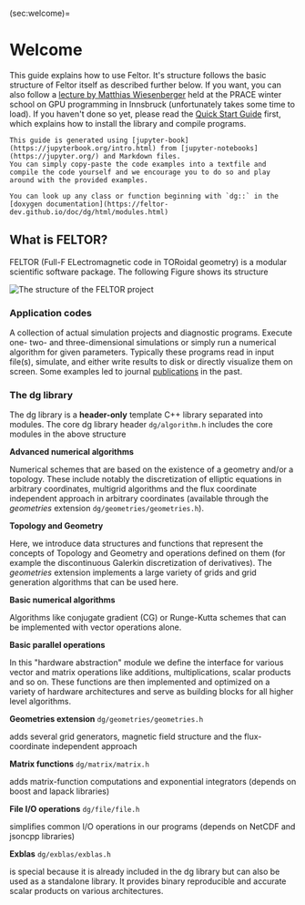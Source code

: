 (sec:welcome)=
# Welcome
This guide explains how to use Feltor.
It's structure follows the basic structure of Feltor itself as described
further below.
If you want, you can also follow a
[lecture by Matthias Wiesenberger](https://events.prace-ri.eu/event/989/sessions/3081/attachments/1199/2017/Wiesenberger_PRACE_high.mp4) held at the PRACE winter school on
GPU programming in Innsbruck (unfortunately takes some time to load).
If you haven't done so yet, please read the
[Quick Start Guide](https://github.com/feltor-dev/feltor) first, which
explains how to install the library and compile programs.

```{note}
This guide is generated using [jupyter-book](https://jupyterbook.org/intro.html) from [jupyter-notebooks](https://jupyter.org/) and Markdown files.
You can simply copy-paste the code examples into a textfile and compile the code yourself and we encourage you to do so and play around with the provided examples.
```

```{seealso}
You can look up any class or function beginning with `dg::` in the [doxygen documentation](https://feltor-dev.github.io/doc/dg/html/modules.html)
```

## What is FELTOR?

FELTOR (Full-F ELectromagnetic code in TORoidal geometry) is a modular
scientific software package. The following Figure shows its structure

![The structure of the FELTOR project](https://feltor-dev.github.io/images/FeltorStructure.png)


### Application codes

A collection of actual simulation projects and diagnostic
programs.  Execute one- two- and three-dimensional simulations or simply run a numerical algorithm for given parameters. Typically these programs read in input file(s), simulate, and either write results to disk or directly visualize them on screen. Some examples led to journal [publications](https://feltor-dev.github.io/publications) in the past.

### The dg library

The dg library is a **header-only** template C++ library separated into modules.
The core dg library header `dg/algorithm.h` includes the core modules in the above structure

**Advanced numerical algorithms**

Numerical schemes that are based on the existence of a geometry and/or a topology. These include notably the discretization of elliptic equations in arbitrary coordinates, multigrid algorithms and the flux coordinate independent approach in arbitrary coordinates (available through the _geometries_ extension `dg/geometries/geometries.h`).

**Topology and Geometry**

Here, we introduce data structures and functions that represent the concepts of Topology and Geometry and operations defined on them (for example the discontinuous Galerkin discretization of derivatives). The _geometries_ extension implements a large variety of grids and grid generation algorithms that can be used here.

**Basic numerical algorithms**

Algorithms like conjugate gradient (CG) or Runge-Kutta schemes that can be implemented with vector operations alone.

**Basic parallel operations**

In this "hardware abstraction" module we define the interface for various vector and matrix operations like additions, multiplications, scalar products and so on. These functions are then implemented  and optimized on a variety of hardware architectures and serve as building blocks for all higher
level algorithms.

**Geometries extension** `dg/geometries/geometries.h`

adds several grid generators, magnetic field structure and the flux-coordinate independent approach

**Matrix functions** `dg/matrix/matrix.h`

 adds matrix-function computations and exponential integrators (depends on boost and lapack libraries)

**File I/O operations** `dg/file/file.h`

simplifies common I/O operations in our programs (depends on NetCDF and jsoncpp libraries)

**Exblas** `dg/exblas/exblas.h`

is special because it is already included in the dg library  but can also be used as a standalone library. It provides binary reproducible and accurate scalar products on various architectures.
